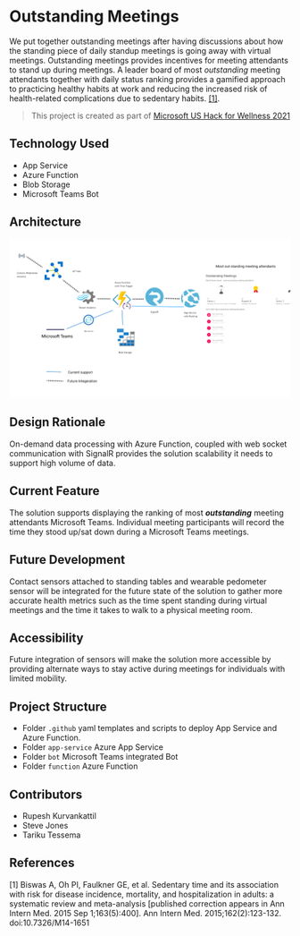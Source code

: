 # Outstanding Meetings #
We put together outstanding meetings after having discussions about how the standing piece of daily standup meetings is going away with virtual meetings. Outstanding meetings provides incentives for meeting attendants to stand up during meetings. A leader board of most _*outstanding*_ meeting attendants together with daily status ranking provides a gamified approach to practicing healthy habits at work and reducing the increased risk of health-related complications due to sedentary habits. [[1]](#1).

> This project is created as part of [Microsoft US Hack for Wellness 2021](https://wellnesshack.devpost.com/)

## Technology Used ##
- App Service
- Azure Function
- Blob Storage
- Microsoft Teams Bot

## Architecture ##
![outstanding Architecture](readme/images/arch.png "Architecture")

## Design Rationale ##
On-demand data processing with Azure Function, coupled with web socket communication with SignalR provides the solution scalability it needs to support high volume of data. 

## Current Feature ##
The solution supports displaying the ranking of most *__outstanding__* meeting attendants Microsoft Teams. Individual meeting participants will record the time they stood up/sat down during a Microsoft Teams meetings.

## Future Development ##
Contact sensors attached to standing tables and wearable pedometer sensor will be integrated for the future state of the solution to gather more accurate health metrics such as the time spent standing during virtual meetings and the time it takes to walk to a physical meeting room.

## Accessibility ##
Future integration of sensors will make the solution more accessible by providing alternate ways to stay active during meetings for individuals with limited mobility.

## Project Structure ##
- Folder `.github` yaml templates and scripts to deploy App Service and Azure Function.
- Folder `app-service` Azure App Service
- Folder `bot` Microsoft Teams integrated Bot
- Folder `function` Azure Function

## Contributors ##
- Rupesh Kurvankattil 
- Steve Jones
- Tariku Tessema


## References
<a id="1">[1]</a> 
Biswas A, Oh PI, Faulkner GE, et al. Sedentary time and its association with risk for disease incidence, mortality, and hospitalization in adults: a systematic review and meta-analysis [published correction appears in Ann Intern Med. 2015 Sep 1;163(5):400]. Ann Intern Med. 2015;162(2):123-132. doi:10.7326/M14-1651